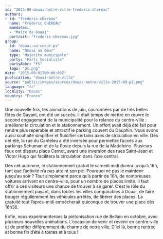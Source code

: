 ```yaml
---
id: "2015-09-douai-notre-ville-frederic-chereau"
authors:
- id: "frederic-chereau"
  name: "Frédéric CHÉREAU"
  mandates: 
  - "Maire de Douai"
  portrait: "frederic-chereau.jpg"
group:
  id: "douai-au-coeur-ps"
  name: "Douai au Cœur"
  type: "Majorité municipale"
  party: "Parti Socialiste"
  partyAbbr: "PS"
  logo: "ps.png"
date: "2015-09-01T00:00:00Z"
publication: "douai-notre-ville"
source: "public/images/sources/douai-notre-ville-2015-09-p2.png"
language: "fr"
locality: "Douai"
country: "France"
---
```


Une nouvelle fois, les animations de juin, couronnées par de très belles fêtes de Gayant, ont été un succès. Il était temps de mettre en œuvre le second engagement de la municipalité pour la relance du centre-ville : améliorer la circulation et le stationnement. Un effort avait déjà été fait pour rendre plus repérable et attractif le parking couvert du Dauphin. Nous avons aussi souhaité simplifier et fluidifier certains axes de circulation en ville. Dès cet été, la rue du Canteleu a été inversée pour permettre l’accès aux parkings Schuman et de la Poste depuis la rue de la Madeleine. Plusieurs feux ont disparu place Carnot, avant une inversion des rues Saint-Jean et Victor Hugo qui facilitera la circulation dans l’axe central.

Dès cet automne, le stationnement gratuit le samedi midi durera jusqu’à 16h, tant que l’activité n’a pas atteint son pic. Pourquoi ne pas le maintenir jusqu’au soir ? Tout simplement parce qu’à partir de 16h, de nombreuses voitures arrivent en centre-ville, pour un nombre de places limité. Il faut offrir à ces visiteurs une chance de trouver à se garer. C’est le rôle du stationnement payant, dans toutes les villes comparables à Douai, de faire bouger régulièrement les véhicules arrêtés, de libérer des places. La gratuité tout l’après-midi empêcherait quiconque de trouver une place dès 16h30.

Enfin, nous expérimenterons la piétonisation rue de Bellain en octobre, avec plusieurs nouvelles animations. L’occasion de venir et revenir en centre-ville et de profiter différemment du charme de notre ville. D’ici là, bonne rentrée et bonne fin d’été à toutes et à tous !
